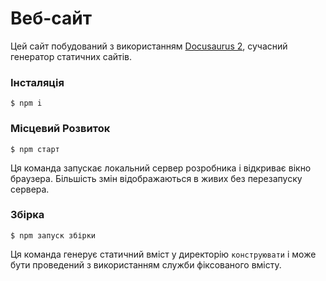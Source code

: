 # Веб-сайт

Цей сайт побудований з використанням [Docusaurus 2](https://docusaurus.io/), сучасний генератор статичних сайтів.

### Інсталяція

```
$ npm i
```

### Місцевий Розвиток

```
$ npm старт
```

Ця команда запускає локальний сервер розробника і відкриває вікно браузера. Більшість змін відображаються в живих без перезапуску сервера.

### Збірка

```
$ npm запуск збірки
```

Ця команда генерує статичний вміст у директорію `конструювати` і може бути проведений з використанням служби фіксованого вмісту.
